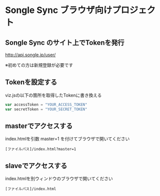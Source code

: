 # Songle Sync ブラウザ向けプロジェクト

## Songle Sync のサイト上でTokenを発行

http://api.songle.jp/user/

※初めての方は新規登録が必要です

## Tokenを設定する

viz.jsの以下の箇所を取得したTokenに書き換える

```javascript
var accessToken = "YOUR_ACCESS_TOKEN"
var secretToken = "YOUR_SECRET_TOKEN"
```

## masterでアクセスする

index.htmlを引数 master=1 を付けてブラウザで開いてください

```
[ファイルパス]/index.html?master=1
```

## slaveでアクセスする

index.htmlを別ウィンドウのブラウザで開いてください

```
[ファイルパス]/index.html
```